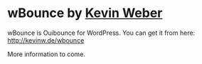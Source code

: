wBounce by [Kevin Weber](http://kevinw.de/)
====================

wBounce is Ouibounce for WordPress. You can get it from here: http://kevinw.de/wbounce

More information to come.